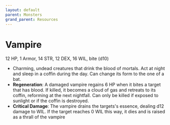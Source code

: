 ```yaml
---
layout: default
parent: Monsters
grand_parent: Resources
---
```


# Vampire

12 HP, 1 Armor, 14 STR, 12 DEX, 16 WIL, bite (d10)

- Charming, undead creatures that drink the blood of mortals. Act at night and sleep in a coffin during the day. Can change its form to the one of a bat.
- **Regeneration**: A damaged vampire regains 6 HP when it bites a target that has blood. If killed, it becomes a cloud of gas and retreats to its coffin, reforming at the next nightfall. Can only be killed if exposed to sunlight or if the coffin is destroyed.
- **Critical Damage**: The vampire drains the targets's essence, dealing d12 damage to WIL. If the target reaches 0 WIL this way, it dies and is raised as a thrall of the vampire
